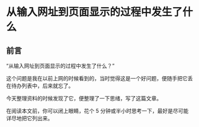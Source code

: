 # 从输入网址到页面显示的过程中发生了什么

## 前言

“从输入网址到页面显示的过程中发生了什么？”

这个问题是我在以前上网的时候看到的，当时觉得这是一个好问题，便随手把它丢在待办列表中，后来就忘了。

今天整理资料的时候发现了它，便整理了一下思绪，写了这篇文章。

在阅读本文前，你可以闭上眼睛，花个 5 分钟或半小时思考一下，最好是尽可能详尽地把它列出来。



